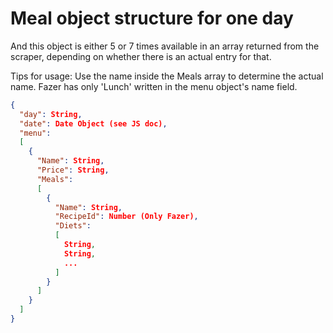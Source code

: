 # Meal object structure for one day

And this object is either 5 or 7 times available in an array returned from the scraper, depending on whether there is an actual entry for that.

Tips for usage:
Use the name inside the Meals array to determine the actual name. Fazer has only 'Lunch' written in the menu object's name field.
```json
{
  "day": String,
  "date": Date Object (see JS doc),
  "menu": 
  [
    {
      "Name": String,
      "Price": String,
      "Meals": 
      [
        {
          "Name": String,
          "RecipeId": Number (Only Fazer),
          "Diets": 
          [
            String,
            String,
            ...
          ]
        }
      ]
    }
  ]
}
```